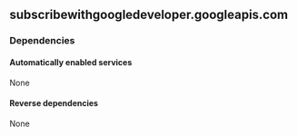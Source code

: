 ## subscribewithgoogledeveloper.googleapis.com

### Dependencies

#### Automatically enabled services

None

#### Reverse dependencies

None
